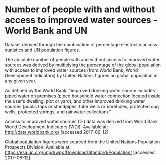 # Number of people with and without access to improved water sources - World Bank and UN

Dataset derived through the combination of percentage electricity access statistics and UN population figures.

The absolute number of people with and without access to improved water sources was derived by multiplying the percentage of the global population with access to improved water sources (from World Bank, World Development Indicators) by United Nations figures on global population in any given year.

As defined by the World Bank: "improved drinking water source includes piped water on premises (piped household water connection located inside the user’s dwelling, plot or yard), and other improved drinking water sources (public taps or standpipes, tube wells or boreholes, protected dug wells, protected springs, and rainwater collection)."

Access to improved water sources (%) data was derived from World Bank World Development Indicators (WDI). Available at: http://data.worldbank.org/ [accessed 2017-06-12].

Global population figures were sourced from the United Nations Population Prospects Division. Available at: https://esa.un.org/unpd/wpp/Download/Standard/Population/ [accessed 2017-06-12]